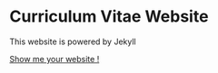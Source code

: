 Curriculum Vitae Website
===================

This website is powered by Jekyll


<a href="http://havocked.github.io/" target="_blank">
Show me your website !

</a>
